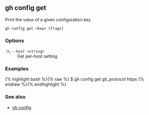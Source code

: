 

## gh config get

Print the value of a given configuration key

```
gh config get <key> [flags]
```

### Options


<dl class="flags">
	<dt><code>-h</code>, <code>--host &lt;string&gt;</code></dt>
	<dd>Get per-host setting</dd>
</dl>


### Examples

{% highlight bash %}{% raw %}
$ gh config get git_protocol
https
{% endraw %}{% endhighlight %}

### See also

* [gh config](./gh_config)
